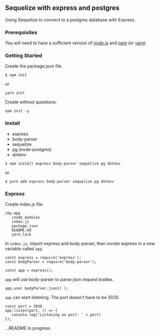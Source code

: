 ## Sequelize with express and postgres

Using Sequelize to connect to a postgres database with Express.

### Prerequisites

You will need to have a sufficient version of [node.js](https://nodejs.org/en/) and [npm](https://nodejs.org/en/) (or [yarn](https://yarnpkg.com/lang/en/)).

### Getting Started

Create the package.json file.
```
$ npm init
```
or
```
yarn init
```
Create without questions:
```
npm init -y
```


### Install

* express
* body-parser
* sequelize
* pg (node-postgres)
* dotenv
```
$ npm install express body-parser sequelize pg dotenv
```
or
```
$ yarn add express body-parser sequelize pg dotenv
```

### Express

Create index.js file.
```
/my-app
   /node_modules
   index.js
   package.json
   README.md
   yarn.lock
```

In `index.js`, import express and body-parser, then invoke express in a new variable called `app`.
```
const express = require('express');
const bodyParser = require('body-parser');

const app = express();
```

`app` will use body-parser to parse json request bodies.
```
app.use( bodyParser.json() );
```

`app` can start listening. The port doesn't have to be 3030.
```
const port = 3030
app.listen(port, () => {
   console.log('Listening on port: ' + port)
});
```

...README in progress